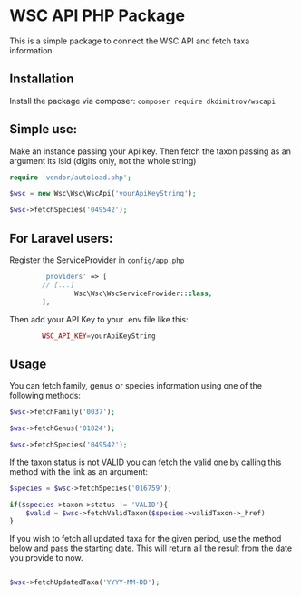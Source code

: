 # WSC API PHP Package

This is a simple package to connect the WSC API and fetch taxa information.

## Installation

Install the package via composer: `composer require dkdimitrov/wscapi`

## Simple use:
Make an instance passing your Api key. Then fetch the taxon passing as an argument its lsid (digits only, not the whole string)

```php
require 'vendor/autoload.php';

$wsc = new Wsc\Wsc\WscApi('yourApiKeyString');

$wsc->fetchSpecies('049542');

```

## For Laravel users:

Register the ServiceProvider in `config/app.php`

```php
        'providers' => [
		// [...]
                Wsc\Wsc\WscServiceProvider::class,
        ],
```

Then add your API Key to your .env file like this:
```php
        WSC_API_KEY=yourApiKeyString
```

## Usage
You can fetch family, genus or species information using one of the following methods:

```php
$wsc->fetchFamily('0037');

$wsc->fetchGenus('01824');

$wsc->fetchSpecies('049542');

```

If the taxon status is not VALID you can fetch the valid one by calling this method with the link as an argument:

```php
$species = $wsc->fetchSpecies('016759');

if($species->taxon->status != 'VALID'){
    $valid = $wsc->fetchValidTaxon($species->validTaxon->_href)
}

```

If you wish to fetch all updated taxa for the given period, use the method below and pass the starting date.
This will return all the result from the date you provide to now.

```php

$wsc->fetchUpdatedTaxa('YYYY-MM-DD');

```



